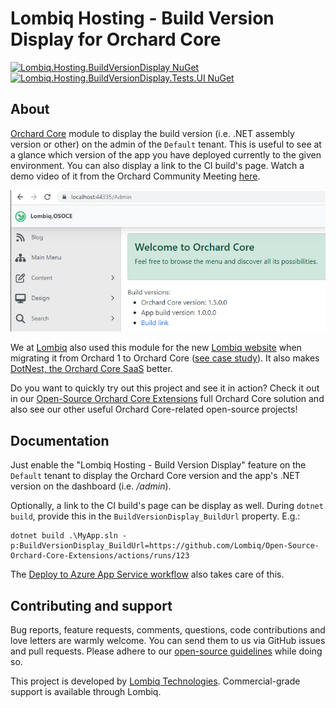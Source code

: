 # Lombiq Hosting - Build Version Display for Orchard Core

[![Lombiq.Hosting.BuildVersionDisplay NuGet](https://img.shields.io/nuget/v/Lombiq.Hosting.BuildVersionDisplay?label=Lombiq.Hosting.BuildVersionDisplay)](https://www.nuget.org/packages/Lombiq.Hosting.BuildVersionDisplay/) [![Lombiq.Hosting.BuildVersionDisplay.Tests.UI NuGet](https://img.shields.io/nuget/v/Lombiq.Hosting.BuildVersionDisplay.Tests.UI?label=Lombiq.Hosting.BuildVersionDisplay.Tests.UI)](https://www.nuget.org/packages/Lombiq.Hosting.BuildVersionDisplay.Tests.UI/)

## About

[Orchard Core](https://www.orchardcore.net/) module to display the build version (i.e. .NET assembly version or other) on the admin of the `Default` tenant. This is useful to see at a glance which version of the app you have deployed currently to the given environment. You can also display a link to the CI build's page. Watch a demo video of it from the Orchard Community Meeting [here](https://www.youtube.com/watch?v=fq5UnVGw_QA).

![Screenshot of Build Version Display on the Orchard Core dashboard](Lombiq.Hosting.BuildVersionDisplay/Docs/Attachments/Screenshot.png)

We at [Lombiq](https://lombiq.com/) also used this module for the new [Lombiq website](https://lombiq.com/) when migrating it from Orchard 1 to Orchard Core ([see case study](https://lombiq.com/blog/how-we-renewed-and-migrated-lombiq-com-from-orchard-1-to-orchard-core)). It also makes [DotNest, the Orchard Core SaaS](https://dotnest.com/) better.

Do you want to quickly try out this project and see it in action? Check it out in our [Open-Source Orchard Core Extensions](https://github.com/Lombiq/Open-Source-Orchard-Core-Extensions) full Orchard Core solution and also see our other useful Orchard Core-related open-source projects!

## Documentation

Just enable the "Lombiq Hosting - Build Version Display" feature on the `Default` tenant to display the Orchard Core version and the app's .NET version on the dashboard (i.e. _/admin_).

Optionally, a link to the CI build's page can be display as well. During `dotnet build`, provide this in the `BuildVersionDisplay_BuildUrl` property. E.g.:

```pwsh
dotnet build .\MyApp.sln -p:BuildVersionDisplay_BuildUrl=https://github.com/Lombiq/Open-Source-Orchard-Core-Extensions/actions/runs/123
```

The [Deploy to Azure App Service workflow](https://github.com/Lombiq/GitHub-Actions/blob/dev/Docs/Workflows/AzureHosting/DeployToAzureAppService.md) also takes care of this.

## Contributing and support

Bug reports, feature requests, comments, questions, code contributions and love letters are warmly welcome. You can send them to us via GitHub issues and pull requests. Please adhere to our [open-source guidelines](https://lombiq.com/open-source-guidelines) while doing so.

This project is developed by [Lombiq Technologies](https://lombiq.com/). Commercial-grade support is available through Lombiq.
